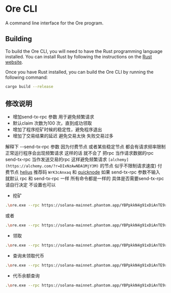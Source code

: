 # Ore CLI

A command line interface for the Ore program.

## Building

To build the Ore CLI, you will need to have the Rust programming language installed. You can install Rust by following
the instructions on the [Rust website](https://www.rust-lang.org/tools/install).

Once you have Rust installed, you can build the Ore CLI by running the following command:

```sh
cargo build --release
```

## 修改说明
- 增加send-tx-rpc 参数 用于避免频繁请求
- 默认claim 次数为100 次，直到成功领取
- 增加了程序挖矿时候的稳定性，避免程序退出
- 增加了交易结果的延迟 避免交易太快 失败交易过多


解释下 --send-tx-rpc 参数 因为付费节点 或者某些稳定节点 都会有请求频率限制 正常运行程序会出现频繁请求  这样的话 就不会了 把rpc 当作请求数据的rpc  send-tx-rpc 当作发送交易的rpc 这样避免频繁请求 `[alchemy](https://alchemy.com/?r=DIxNzAwNDA1MjY3M)` 的节点 似乎不限制请求速度)
付费节点  [helius](https://www.helius.dev/)  推荐码 `WrK3cAnxaq` 和   [quicknode](https://www.quicknode.com/)
如果 send-tx-rpc 参数不输入 就默认 rpc 和 send-tx-rpc 一样 
所有命令都是一样的 具体是否需要send-tx-rpc 请自行决定 不设置也可以

- 挖矿

```sh
.\ore.exe --rpc https://solana-mainnet.phantom.app/YBPpkkN4g91xDiAnTE9r0RcMkjg0sKUIWvAfoFVJ --keypair 56U9AvMViquLirEmi4qxGeFukYMrE59ryrvcCQDYK9VgywnwFTECCVWzEHR2e5VyDmGiHhoNMdYUHzXJGzBXuT4R --priority-fee 5000000 mine --threads 30
```
或者
```sh
.\ore.exe --rpc https://solana-mainnet.phantom.app/YBPpkkN4g91xDiAnTE9r0RcMkjg0sKUIWvAfoFVJ --send-tx-rpc https://solana-mainnet.phantom.app/YBPpkkN4g91xDiAnTE9r0RcMkjg0sKUIWvAfoFVJ --keypair 56U9AvMViquLirEmi4qxGeFukYMrE59ryrvcCQDYK9VgywnwFTECCVWzEHR2e5VyDmGiHhoNMdYUHzXJGzBXuT4R --priority-fee 5000000 mine --threads 30
```

- 领取
```sh
.\ore.exe --rpc https://solana-mainnet.phantom.app/YBPpkkN4g91xDiAnTE9r0RcMkjg0sKUIWvAfoFVJ --keypair 56U9AvMViquLirEmi4qxGeFukYMrE59ryrvcCQDYK9VgywnwFTECCVWzEHR2e5VyDmGiHhoNMdYUHzXJGzBXuT4R --priority-fee 5000000 claim
```
- 查询未领取代币
```sh
.\ore.exe --rpc https://solana-mainnet.phantom.app/YBPpkkN4g91xDiAnTE9r0RcMkjg0sKUIWvAfoFVJ --keypair 56U9AvMViquLirEmi4qxGeFukYMrE59ryrvcCQDYK9VgywnwFTECCVWzEHR2e5VyDmGiHhoNMdYUHzXJGzBXuT4R  rewards
```
- 代币余额查询
```sh
.\ore.exe --rpc https://solana-mainnet.phantom.app/YBPpkkN4g91xDiAnTE9r0RcMkjg0sKUIWvAfoFVJ --keypair 56U9AvMViquLirEmi4qxGeFukYMrE59ryrvcCQDYK9VgywnwFTECCVWzEHR2e5VyDmGiHhoNMdYUHzXJGzBXuT4R balance
```